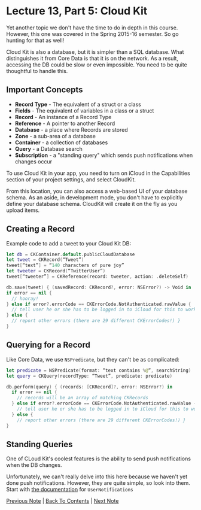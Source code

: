 # Lecture 13, Part 5: Cloud Kit

Yet another topic we don't have the time to do in depth in this course. However, this one was covered in the Spring 2015-16 semester. So go hunting for that as well!

Cloud Kit is also a database, but it is simpler than a SQL database. What distinguishes it from Core Data is that it is on the network. As a result, accessing the DB could be slow or even impossible. You need to be quite thoughtful to handle this.

## Important Concepts
* **Record Type** - The equivalent of a struct or a class
* **Fields** - The equivalent of variables in a class or a struct
* **Record** - An instance of a Record Type
* **Reference** - A pointer to another Record
* **Database** - a place where Records are stored
* **Zone** - a sub-area of a database
* **Container** - a collection of databases
* **Query** - a Database search
* **Subscription** - a "standing query" which sends push notifications when changes occur

To use Cloud Kit in your app, you need to turn on  iCloud in the Capabilities section of your project settings, and select CloudKit.

From this location, you can also access a web-based UI of your database schema. As an aside, in development mode, you don't have to explicitly define your database schema. CloudKit will create it on the fly as you upload items.

## Creating a Record

Example code to add a tweet to your Cloud Kit DB:

```Swift
let db = CKContainer.default.publicCloudDatabase
let tweet = CKRecord(“Tweet”)
tweet[“text”] = “140 characters of pure joy”
let tweeter = CKRecord(“TwitterUser”)
tweet[“tweeter”] = CKReference(record: tweeter, action: .deleteSelf)

db.save(tweet) { (savedRecord: CKRecord?, error: NSError?) -> Void in
if error == nil {
  // hooray!
} else if error?.errorCode == CKErrorCode.NotAuthenticated.rawValue {
  // tell user he or she has to be logged in to iCloud for this to work!
} else {
  // report other errors (there are 29 different CKErrorCodes!) }
}
```

## Querying for a Record

Like Core Data, we use `NSPredicate`, but they can't be as complicated:

```Swift
let predicate = NSPredicate(format: “text contains %@“, searchString)
let query = CKQuery(recordType: “Tweet”, predicate: predicate)

db.perform(query) { (records: [CKRecord]?, error: NSError?) in
  if error == nil {
    // records will be an array of matching CKRecords
  } else if error?.errorCode == CKErrorCode.NotAuthenticated.rawValue {
    // tell user he or she has to be logged in to iCloud for this to work!
  } else {
    // report other errors (there are 29 different CKErrorCodes!) }
}
```

## Standing Queries

One of CLoud Kit's coolest features is the ability to send push notifications when the DB changes.

Unfortunately, we can't really delve into this here because we haven't yet done push notifications. However, they are quite simple, so look into them. Start with [the documentation](https://developer.apple.com/documentation/usernotifications) for `UserNotifications`

[Previous Note](../Lecture%2013%20-%20Persistance/Part%204%20-%20Core%20Data.md) | [Back To Contents](https://github.com/Firanus/stanford-iOS-lecture-notes) |  [Next Note](../Lecture%2013%20-%20Persistance/Part%206%20-%20UIDocuments.md)